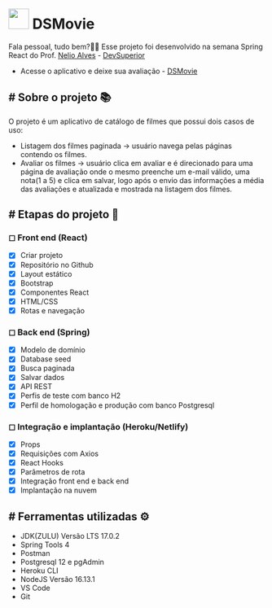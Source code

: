 # <img src="frontend/public/favicon.ico" width="40px" height="40px" /> DSMovie

Fala pessoal, tudo bem?🖖🏽 Esse projeto foi desenvolvido na semana Spring React do Prof. <a href="https://www.linkedin.com/in/nelio-alves/?originalSubdomain=br" target="_blank" rel="noopener noreferrer">Nelio Alves</a> - <a href="https://devsuperior.com.br/" target="_blank" rel="noopener noreferrer">DevSuperior</a>
- Acesse o aplicativo e deixe sua avaliação - <a href="https://dsmovies-rodrigo.netlify.app/" target="_blank" rel="noopener noreferrer">DSMovie</a>

## # Sobre o projeto 📚

O projeto é um aplicativo de catálogo de filmes que possui dois casos de uso:
- Listagem dos filmes paginada ->  usuário navega pelas páginas contendo os filmes.
- Avaliar os filmes -> usuário clica em avaliar e é direcionado para uma página de avaliação onde o mesmo preenche um e-mail válido, uma nota(1 a 5) e clica em salvar, logo após o envio das informações
a média das avaliações e atualizada e mostrada na listagem dos filmes.

## # Etapas do projeto 🧩

### ◻ Front end (React)
- [x] Criar projeto
- [x] Repositório no Github
- [x] Layout estático
- [x] Bootstrap
- [x] Componentes React
- [x] HTML/CSS
- [x] Rotas e navegação
 
### ◻ Back end (Spring)
- [x] Modelo de domínio
- [x] Database seed
- [x] Busca paginada
- [x] Salvar dados
- [x] API REST
- [x] Perfis de teste com banco H2
- [x] Perfil de homologação e produção com banco Postgresql

### ◻ Integração e implantação (Heroku/Netlify)
- [x] Props
- [x] Requisições com Axios
- [x] React Hooks
- [x] Parâmetros de rota
- [x] Integração front end e back end
- [x] Implantação na nuvem

## # Ferramentas utilizadas ⚙

- JDK(ZULU) Versão LTS 17.0.2
- Spring Tools 4
- Postman
- Postgresql 12 e pgAdmin
- Heroku CLI
- NodeJS Versão 16.13.1
- VS Code
- Git
